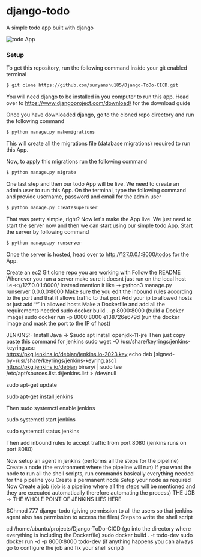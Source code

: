 # django-todo
A simple todo app built with django

![todo App](https://raw.githubusercontent.com/shreys7/django-todo/develop/staticfiles/todoApp.png)
### Setup
To get this repository, run the following command inside your git enabled terminal
```bash
$ git clone https://github.com/suryanshu185/Django-ToDo-CICD.git
```
You will need django to be installed in you computer to run this app. Head over to https://www.djangoproject.com/download/ for the download guide

Once you have downloaded django, go to the cloned repo directory and run the following command

```bash
$ python manage.py makemigrations
```

This will create all the migrations file (database migrations) required to run this App.

Now, to apply this migrations run the following command
```bash
$ python manage.py migrate
```

One last step and then our todo App will be live. We need to create an admin user to run this App. On the terminal, type the following command and provide username, password and email for the admin user
```bash
$ python manage.py createsuperuser
```

That was pretty simple, right? Now let's make the App live. We just need to start the server now and then we can start using our simple todo App. Start the server by following command

```bash
$ python manage.py runserver
```

Once the server is hosted, head over to http://127.0.0.1:8000/todos for the App.

Create an ec2
Git clone repo you are working with
Follow the README
Whenever you run a server make sure it doesnt just run on the local host i.e→://127.0.0.1:8000/
Instead mention it like →  python3 manage.py runserver 0.0.0.0:8000
Make sure the you edit the inbound rules according to the port and that it allows traffic to that port
Add your ip to allowed hosts or just add ‘*’ in allowed hosts
Make a Dockerfile and add all the requirements needed
sudo docker build . -p 8000:8000 (build a Docker image)
sudo docker run -p 8000:8000 e138726e679d (run the docker image and mask the port to the IP of host)



JENKINS:-
Install Java → 
$sudo apt install openjdk-11-jre
Then just copy paste this command for jenkins 
sudo wget -O /usr/share/keyrings/jenkins-keyring.asc \
  https://pkg.jenkins.io/debian/jenkins.io-2023.key
echo deb [signed-by=/usr/share/keyrings/jenkins-keyring.asc] \
  https://pkg.jenkins.io/debian binary/ | sudo tee \
  /etc/apt/sources.list.d/jenkins.list > /dev/null
  
sudo apt-get update

sudo apt-get install jenkins

Then sudo systemctl enable jenkins 

sudo systemctl start jenkins

sudo systemctl status jenkins 

Then add inbound rules to accept traffic from port 8080 (jenkins runs on port 8080)

Now setup an agent in jenkins (performs all the steps for the pipeline)
Create a node (the environment where the pipeline will run)
If you want the node to run all the shell scripts, run commands basically everything needed for the pipeline you Create a permanent node
Setup your node as required 
Now Create a job (job is a pipeline where all the steps will be mentioned and they are executed automatically therefore automating the process)
THE JOB → THE WHOLE POINT OF JENKINS LIES HERE

$Chmod 777 django-todo (giving permission to all the users so that jenkins agent also has permission to access the files)
Steps to write the shell script

cd /home/ubuntu/projects/Django-ToDo-CICD 
(go into the directory where everything is including the Dockerfile)
sudo docker build . -t todo-dev
sudo docker run -d -p 8000:8000 todo-dev
(if anything happens you can always go to configure the job and fix your shell script)
